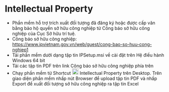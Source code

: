 # Intellectual Property
- Phần mềm hỗ trợ trích xuất đối tượng đã đăng ký hoặc được cấp văn bằng bảo hộ quyền sở hữu công nghiệp từ Công báo sở hữu công nghiệp của Cục Sở hữu trí tuệ.
- Công báo sở hữu công nghiệp: https://www.ipvietnam.gov.vn/web/guest/cong-bao-so-huu-cong-nghiep1
- Tải phần mềm dưới dạng tập tin IPSetup.msi về cài đặt trên Hệ điều hành Windows 64 bit
- Tải các tập tin PDF trên link Công báo sở hữu công nghiệp phía trên
- Chạy phần mềm từ Shortcut <span><img src="tr.ico"  alt="Homepage" width="20"/></span> Intellectual Property trên Desktop. Trên giao diện phần mềm nhấp nút Browser để upload tập tin PDF và nhấp Export để xuất đối tượng sở hữu công nghiệp ra tập tin Excel
